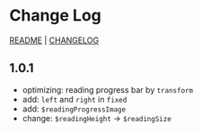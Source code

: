 # Change Log

[README](README.md) | [CHANGELOG](CHANGELOG.md)

## 1.0.1

- optimizing: reading progress bar by `transform`
- add: `left` and `right` in `fixed`
- add: `$readingProgressImage`
- change: `$readingHeight` -> `$readingSize`
